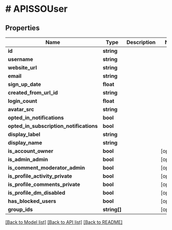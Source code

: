 # # APISSOUser

## Properties

Name | Type | Description | Notes
------------ | ------------- | ------------- | -------------
**id** | **string** |  |
**username** | **string** |  |
**website_url** | **string** |  |
**email** | **string** |  |
**sign_up_date** | **float** |  |
**created_from_url_id** | **string** |  |
**login_count** | **float** |  |
**avatar_src** | **string** |  |
**opted_in_notifications** | **bool** |  |
**opted_in_subscription_notifications** | **bool** |  |
**display_label** | **string** |  |
**display_name** | **string** |  |
**is_account_owner** | **bool** |  | [optional]
**is_admin_admin** | **bool** |  | [optional]
**is_comment_moderator_admin** | **bool** |  | [optional]
**is_profile_activity_private** | **bool** |  | [optional]
**is_profile_comments_private** | **bool** |  | [optional]
**is_profile_dm_disabled** | **bool** |  | [optional]
**has_blocked_users** | **bool** |  | [optional]
**group_ids** | **string[]** |  | [optional]

[[Back to Model list]](../../README.md#models) [[Back to API list]](../../README.md#endpoints) [[Back to README]](../../README.md)
